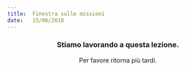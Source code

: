 ```yaml
---
title:  Finestra sulle missioni
date:   15/06/2018
---
```


### <center>Stiamo lavorando a questa lezione.</center>
<center>Per favore ritorna più tardi.</center>